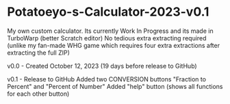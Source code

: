 # Potatoeyo-s-Calculator-2023-v0.1
My own custom calculator. Its currently Work In Progress and its made in TurboWarp (better Scratch editor)
No tedious extra extracting required (unlike my fan-made WHG game which requires four extra extractions after extracting the full ZIP)

v0.0 - Created October 12, 2023 (19 days before release to GitHub)

v0.1 - Release to GitHub
Added two CONVERSION buttons "Fraction to Percent" and "Percent of Number"
Added "help" button (shows all functions for each other button)
